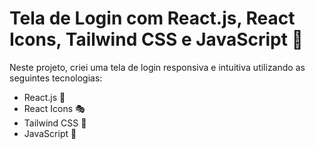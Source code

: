 # Tela de Login com React.js, React Icons, Tailwind CSS e JavaScript 🚀

Neste projeto, criei uma tela de login responsiva e intuitiva utilizando as seguintes tecnologias:

- React.js 🤖
- React Icons 🎭
- Tailwind CSS 🎨
- JavaScript 📝
